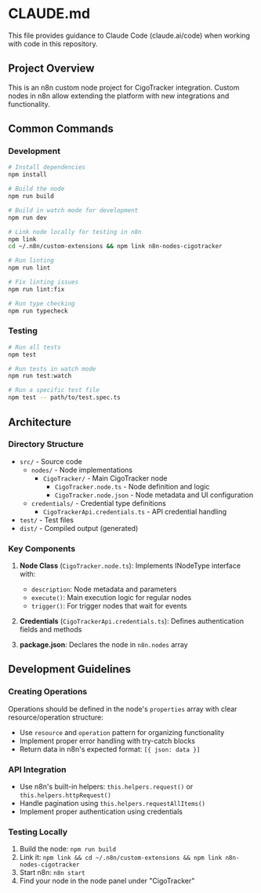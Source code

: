 # CLAUDE.md

This file provides guidance to Claude Code (claude.ai/code) when working with code in this repository.

## Project Overview

This is an n8n custom node project for CigoTracker integration. Custom nodes in n8n allow extending the platform with new integrations and functionality.

## Common Commands

### Development
```bash
# Install dependencies
npm install

# Build the node
npm run build

# Build in watch mode for development
npm run dev

# Link node locally for testing in n8n
npm link
cd ~/.n8n/custom-extensions && npm link n8n-nodes-cigotracker

# Run linting
npm run lint

# Fix linting issues
npm run lint:fix

# Run type checking
npm run typecheck
```

### Testing
```bash
# Run all tests
npm test

# Run tests in watch mode
npm run test:watch

# Run a specific test file
npm test -- path/to/test.spec.ts
```

## Architecture

### Directory Structure
- `src/` - Source code
  - `nodes/` - Node implementations
    - `CigoTracker/` - Main CigoTracker node
      - `CigoTracker.node.ts` - Node definition and logic
      - `CigoTracker.node.json` - Node metadata and UI configuration
  - `credentials/` - Credential type definitions
    - `CigoTrackerApi.credentials.ts` - API credential handling
- `test/` - Test files
- `dist/` - Compiled output (generated)

### Key Components

1. **Node Class** (`CigoTracker.node.ts`): Implements INodeType interface with:
   - `description`: Node metadata and parameters
   - `execute()`: Main execution logic for regular nodes
   - `trigger()`: For trigger nodes that wait for events

2. **Credentials** (`CigoTrackerApi.credentials.ts`): Defines authentication fields and methods

3. **package.json**: Declares the node in `n8n.nodes` array

## Development Guidelines

### Creating Operations
Operations should be defined in the node's `properties` array with clear resource/operation structure:
- Use `resource` and `operation` pattern for organizing functionality
- Implement proper error handling with try-catch blocks
- Return data in n8n's expected format: `[{ json: data }]`

### API Integration
- Use n8n's built-in helpers: `this.helpers.request()` or `this.helpers.httpRequest()`
- Handle pagination using `this.helpers.requestAllItems()`
- Implement proper authentication using credentials

### Testing Locally
1. Build the node: `npm run build`
2. Link it: `npm link && cd ~/.n8n/custom-extensions && npm link n8n-nodes-cigotracker`
3. Start n8n: `n8n start`
4. Find your node in the node panel under "CigoTracker"